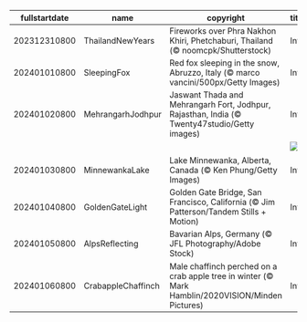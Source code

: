 |fullstartdate|name|copyright|title|image|
|--|--|--|--|--|
202312310800|ThailandNewYears|Fireworks over Phra Nakhon Khiri, Phetchaburi, Thailand (© noomcpk/Shutterstock)|Info|![](/en-AU/2024/01/202312310800ThailandNewYears.jpg)|
202401010800|SleepingFox|Red fox sleeping in the snow, Abruzzo, Italy (© marco vancini/500px/Getty Images)|Info|![](/en-AU/2024/01/202401010800SleepingFox.jpg)|
202401020800|MehrangarhJodhpur|Jaswant Thada and Mehrangarh Fort, Jodhpur, Rajasthan, India (© Twenty47studio/Getty images)|Info|![](/en-AU/2024/01/202401020800MehrangarhJodhpur.jpg)|
||||![](/en-AU/2024/01/.jpg)|
202401030800|MinnewankaLake|Lake Minnewanka, Alberta, Canada (© Ken Phung/Getty Images)|Info|![](/en-AU/2024/01/202401030800MinnewankaLake.jpg)|
202401040800|GoldenGateLight|Golden Gate Bridge, San Francisco, California (© Jim Patterson/Tandem Stills + Motion)|Info|![](/en-AU/2024/01/202401040800GoldenGateLight.jpg)|
202401050800|AlpsReflecting|Bavarian Alps, Germany (© JFL Photography/Adobe Stock)|Info|![](/en-AU/2024/01/202401050800AlpsReflecting.jpg)|
202401060800|CrabappleChaffinch|Male chaffinch perched on a crab apple tree in winter (© Mark Hamblin/2020VISION/Minden Pictures)|Info|![](/en-AU/2024/01/202401060800CrabappleChaffinch.jpg)|
